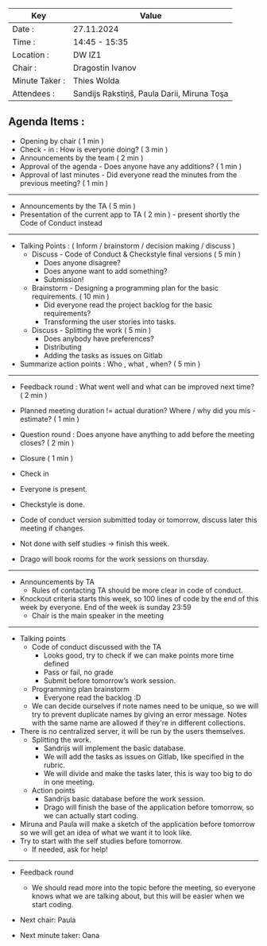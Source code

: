 | Key | Value |
| --- | --- |
| Date : | 27.11.2024 |
| Time : | 14:45 - 15:35 |
| Location : | DW IZ1 |
| Chair : | Dragostin Ivanov |
| Minute Taker : | Thies Wolda |
| Attendees : | Sandijs Rakstiņš, Paula Darii, Miruna Toşa |

## Agenda Items :
- Opening by chair ( 1 min )
- Check - in : How is everyone doing? ( 3 min )
- Announcements by the team ( 2 min )
- Approval of the agenda - Does anyone have any additions? ( 1 min )
- Approval of last minutes - Did everyone read the minutes from the previous meeting? ( 1 min )
---
- Announcements by the TA ( 5 min )
- Presentation of the current app to TA ( 2 min ) - present shortly the Code of Conduct instead
---
- Talking Points : ( Inform / brainstorm / decision making / discuss )
    - Discuss - Code of Conduct & Checkstyle final versions ( 5 min )
        - Does anyone disagree?
        - Does anyone want to add something?
        - Submission!
    - Brainstorm - Designing a programming plan for the basic requirements. ( 10 min )
        - Did everyone read the project backlog for the basic requirements?
        - Transforming the user stories into tasks.
    - Discuss - Splitting the work ( 5 min )
        - Does anybody have preferences?
        - Distributing
        - Adding the tasks as issues on Gitlab
- Summarize action points : Who , what , when? ( 5 min )
---
- Feedback round : What went well and what can be improved next time? ( 2 min )
- Planned meeting duration != actual duration? Where / why did you mis - estimate? ( 1 min )
- Question round : Does anyone have anything to add before the meeting closes? ( 2 min )
- Closure ( 1 min )

- Check in
- Everyone is present.
- Checkstyle is done.
- Code of conduct version submitted today or tomorrow, discuss later this meeting if changes.
- Not done with self studies -> finish this week.
- Drago will book rooms for the work sessions on thursday.
- - - 
- Announcements by TA
    - Rules of contacting TA  should be more clear in code of conduct.
- Knockout criteria starts this week, so 100 lines of code by the end of this week by everyone. End
  of the week is sunday 23:59
    - Chair is the main speaker in the meeting
- - - 
- Talking points
    - Code of conduct discussed with the TA
        - Looks good, try to check if we can make points more time defined
        - Pass or fail, no grade
        - Submit before tomorrow’s work session.
    - Programming plan brainstorm
        - Everyone read the backlog :D
    - We can decide ourselves if note names need to be unique, so we will try to prevent
      duplicate names by giving an error message. Notes with the same name are allowed if
      they're in different collections.
- There is no centralized server, it will be run by the users themselves.
    - Splitting the work.
        - Sandrijs will implement the basic database.
        - We will add the tasks as issues on Gitlab, like specified in the rubric.
        - We will divide and make the tasks later, this is way too big to do in one meeting.
    - Action points
        - Sandrijs basic database before the work session.
        - Drago will finish the base of the application before tomorrow, so we can actually start
          coding.
- Miruna and Paula will make a sketch of the application before tomorrow so we will
  get an idea of what we want it to look like.
- Try to start with the self studies before tomorrow.
    - If needed, ask for help!
- - -
- Feedback round
    - We should read more into the topic before the meeting, so everyone knows what we are talking
      about, but this will be easier when we start coding.

- Next chair: Paula
- Next minute taker: Oana
	
